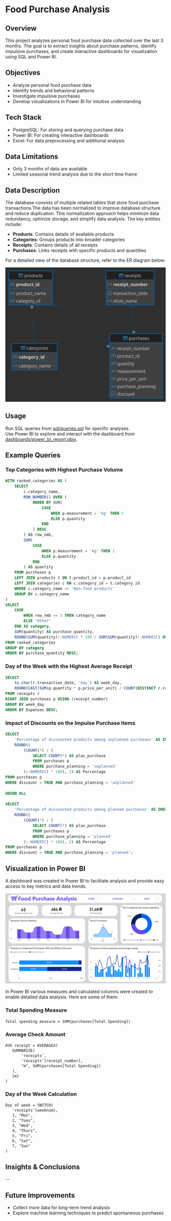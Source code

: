 # Food Purchase Analysis
## Overview
This project analyzes personal food purchase data collected over the last 3 months. The goal is to extract insights about purchase patterns, identify impulsive purchases, and create interactive dashboards for visualization using SQL and Power BI.
## Objectives
- Analyze personal food purchase data
- Identify trends and behavioral patterns
- Investigate impulsive purchases
- Develop visualizations in Power BI for intuitive understanding
## Tech Stack
- PostgreSQL: For storing and querying purchase data
- Power BI: For creating interactive dashboards
- Excel: For data preprocessing and additional analysis
## Data Limitations
- Only 3 months of data are available
- Limited seasonal trend analysis due to the short time frame
## Data Description
The database consists of multiple related tables that store food purchase transactions.The data has been normalized to improve database structure and reduce duplication. This normalization approach helps minimize data redundancy, optimize storage, and simplify data analysis. The key entities include:
- **Products**: Contains details of available products
- **Categories**: Groups products into broader categories
- **Receipts**: Contains details of all receipts
- **Purchases**: Links receipts with specific products and quantities

For a detailed view of the database structure, refer to the ER diagram below:

![ER Diagram](images/ER_diagram.png)

## Usage
Run SQL queries from [sql/queries.sql](sql/queries.sql) for specific analyses.  
Use Power BI to explore and interact with the dashboard from [dashboards/power_bi_report.pbix](dashboards/power_bi_report.pbix).  
## Example Queries
### Top Categories with Highest Purchase Volume
```sql
WITH ranked_categories AS (
    SELECT 
        c.category_name, 
        ROW_NUMBER() OVER (
            ORDER BY SUM(
                CASE 
                    WHEN p.measurement = 'kg' THEN 1
                    ELSE p.quantity
                END
            ) DESC
        ) AS row_nmb,
        SUM(
            CASE 
                WHEN p.measurement = 'kg' THEN 1
                ELSE p.quantity
            END
        ) AS quantity
    FROM purchases p
    LEFT JOIN products t ON t.product_id = p.product_id
    LEFT JOIN categories c ON c.category_id = t.category_id
    WHERE c.category_name <> 'Non-food products'
    GROUP BY c.category_name
)
SELECT 
    CASE 
        WHEN row_nmb <= 3 THEN category_name 
        ELSE 'Other'
    END AS category,
    SUM(quantity) AS purchase_quantity,
    ROUND(SUM(quantity)::NUMERIC * 100 / SUM(SUM(quantity)::NUMERIC) OVER (), 0) AS percentage_of_total
FROM ranked_categories
GROUP BY category
ORDER BY purchase_quantity DESC;
```
### Day of the Week with the Highest Average Receipt
```sql
SELECT 
    to_char(r.transaction_date, 'day') AS week_day,
    ROUND(CAST(SUM(p.quantity * p.price_per_unit) / COUNT(DISTINCT r.receipt_number) AS numeric), 0) AS Expenses
FROM receipts r
RIGHT JOIN purchases p USING (receipt_number)
GROUP BY week_day
ORDER BY Expenses DESC;
```
### Impact of Discounts on the Impulse Purchase Items
```sql
SELECT 
    'Percentage of discounted products among unplanned purchases' AS INDICATOR,
    ROUND((
        (COUNT(*) / (
            SELECT COUNT(*) AS plan_purchase
            FROM purchases p 
            WHERE purchase_planning = 'unplanned'
        )::NUMERIC) * 100), 2) AS Percentage
FROM purchases p 
WHERE discount = TRUE AND purchase_planning = 'unplanned'

UNION ALL

SELECT 
    'Percentage of discounted products among planned purchases' AS INDICATOR,
    ROUND((
        (COUNT(*) / (
            SELECT COUNT(*) AS plan_purchase
            FROM purchases p 
            WHERE purchase_planning = 'planned'
        )::NUMERIC) * 100), 2) AS Percentage
FROM purchases p 
WHERE discount = TRUE AND purchase_planning = 'planned';
```
## Visualization in Power BI
A dashboard was created in Power BI to facilitate analysis and provide easy access to key metrics and data trends.

![Dashboard](images/power_bi_dashboard.png)

 In Power BI various measures and calculated columns were created to enable detailed data analysis. Here are some of them:

 ### Total Spending Measure
 ```DAX
Total spending measure = SUM(purchases[Total Spending])
```
 ### Average Check Amount
 ```DAX
AVG receipt = AVERAGEX(
    SUMMARIZE(
        'receipts',
        'receipts'[receipt_number],
        "m", SUM(purchases[Total Spending])
    ),
    [m]
)
```
### Day of the Week Calculation
 ```DAX
Day of week = SWITCH(
    'receipts'[weeknum],
    1, "Mon",
    2, "Tues",
    3, "Wed",
    4, "Thurs",
    5, "Fri",
    6, "Sat",
    7, "Sun"
)
```
## Insights & Conclusions
--
## Future Improvements
- Collect more data for long-term trend analysis
- Explore machine learning techniques to predict spontaneous purchases
